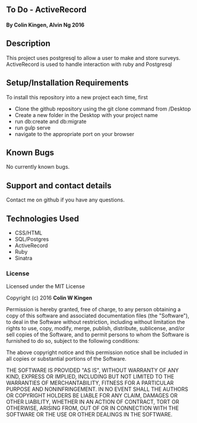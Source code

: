 ## To Do - ActiveRecord

#### By Colin Kingen, Alvin Ng 2016

## Description

This project uses postgresql to allow a user to make and store surveys. 
ActiveRecord is used to handle interaction with ruby and Postgresql


## Setup/Installation Requirements


To install this repository into a new project each time, first

* Clone the github repository using the git clone command from /Desktop
* Create a new folder in the Desktop with your project name
* run db:create and db:migrate 
* run gulp serve
* navigate to the appropriate port on your browser

## Known Bugs

No currently known bugs.

## Support and contact details

Contact me on github if you have any questions.

## Technologies Used

* CSS/HTML
* SQL/Postgres
* ActiveRecord
* Ruby
* Sinatra


### License

Licensed under the MIT License

Copyright (c) 2016 **Colin W Kingen**

Permission is hereby granted, free of charge, to any person obtaining a copy of this software and associated documentation files (the "Software"), to deal in the Software without restriction, including without limitation the rights to use, copy, modify, merge, publish, distribute, sublicense, and/or sell copies of the Software, and to permit persons to whom the Software is furnished to do so, subject to the following conditions:

The above copyright notice and this permission notice shall be included in all copies or substantial portions of the Software.

THE SOFTWARE IS PROVIDED "AS IS", WITHOUT WARRANTY OF ANY KIND, EXPRESS OR IMPLIED, INCLUDING BUT NOT LIMITED TO THE WARRANTIES OF MERCHANTABILITY, FITNESS FOR A PARTICULAR PURPOSE AND NONINFRINGEMENT. IN NO EVENT SHALL THE AUTHORS OR COPYRIGHT HOLDERS BE LIABLE FOR ANY CLAIM, DAMAGES OR OTHER LIABILITY, WHETHER IN AN ACTION OF CONTRACT, TORT OR OTHERWISE, ARISING FROM, OUT OF OR IN CONNECTION WITH THE SOFTWARE OR THE USE OR OTHER DEALINGS IN THE SOFTWARE.
